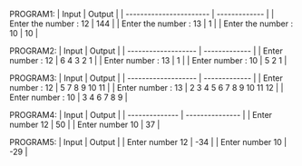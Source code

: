 PROGRAM1:
| Input                   | Output        |
| ----------------------- | ------------- |
| Enter the number : 12   | 144           |
| Enter the number : 13   | 1             |
| Enter the number : 10   | 10            |

PROGRAM2:
| Input               | Output        |
| ------------------- | ------------- |
| Enter number : 12  |   6  4  3    2   1  |
| Enter number : 13  |   1                 |
| Enter number : 10  |   5  2   1          |

PROGRAM3:
| Input               | Output        |
| ------------------- | ------------- |
| Enter number : 12 | 5 7 8 9 10 11     |
| Enter number : 13 | 2 3 4 5 6 7 8 9 10 11 12 |
| Enter number : 10 | 3 4 6 7 8 9      |

PROGRAM4:
| Input            | Output              |
| --------------   | ---------------     |
| Enter number 12  |              50     |
| Enter number  10 |              37  |

PROGRAM5:
| Input           | Output           |
| Enter number 12  |              -34    |
| Enter number  10 |              -29 |


